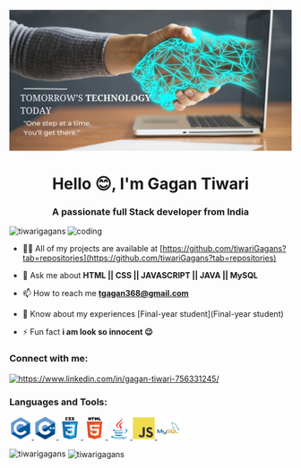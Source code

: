![logo](https://github.com/tiwariGagans/tiwariGagans/blob/main/Banner.jpg)
<h1 align="center">Hello 😊, I'm Gagan Tiwari</h1>
<h3 align="center">A passionate full Stack developer from India</h3>

<img align="right" alt="coding" width="400" src="https://media1.giphy.com/media/v1.Y2lkPTc5MGI3NjExdDZtMXpqYngxYnRtdXFmNmJwNzR1bzdhbnF1c2k1ZnAxcGVuNTdnZCZlcD12MV9pbnRlcm5hbF9naWZfYnlfaWQmY3Q9Zw/YbXLZ6dymH758xSEbM/giphy.gif">

<p align="left"> <img src="https://komarev.com/ghpvc/?username=tiwarigagans&label=Profile%20views&color=0e75b6&style=flat" alt="tiwarigagans" /> </p>

- 👨‍💻 All of my projects are available at [https://github.com/tiwariGagans?tab=repositories](https://github.com/tiwariGagans?tab=repositories)

- 💬 Ask me about **HTML || CSS || JAVASCRIPT || JAVA || MySQL**

- 📫 How to reach me **tgagan368@gmail.com**

- 📄 Know about my experiences [Final-year student](Final-year student)

- ⚡ Fun fact **i am look so innocent 😉**

<h3 align="left">Connect with me:</h3>
<p align="left">
<a href="https://linkedin.com/in/https://www.linkedin.com/in/gagan-tiwari-756331245/" target="blank"><img align="center" src="https://raw.githubusercontent.com/rahuldkjain/github-profile-readme-generator/master/src/images/icons/Social/linked-in-alt.svg" alt="https://www.linkedin.com/in/gagan-tiwari-756331245/" height="30" width="40" /></a>
</p>

<h3 align="left">Languages and Tools:</h3>
<p align="left"> <a href="https://www.cprogramming.com/" target="_blank" rel="noreferrer"> <img src="https://raw.githubusercontent.com/devicons/devicon/master/icons/c/c-original.svg" alt="c" width="40" height="40"/> </a> <a href="https://www.w3schools.com/cpp/" target="_blank" rel="noreferrer"> <img src="https://raw.githubusercontent.com/devicons/devicon/master/icons/cplusplus/cplusplus-original.svg" alt="cplusplus" width="40" height="40"/> </a> <a href="https://www.w3schools.com/css/" target="_blank" rel="noreferrer"> <img src="https://raw.githubusercontent.com/devicons/devicon/master/icons/css3/css3-original-wordmark.svg" alt="css3" width="40" height="40"/> </a> <a href="https://www.w3.org/html/" target="_blank" rel="noreferrer"> <img src="https://raw.githubusercontent.com/devicons/devicon/master/icons/html5/html5-original-wordmark.svg" alt="html5" width="40" height="40"/> </a> <a href="https://www.java.com" target="_blank" rel="noreferrer"> <img src="https://raw.githubusercontent.com/devicons/devicon/master/icons/java/java-original.svg" alt="java" width="40" height="40"/> </a> <a href="https://developer.mozilla.org/en-US/docs/Web/JavaScript" target="_blank" rel="noreferrer"> <img src="https://raw.githubusercontent.com/devicons/devicon/master/icons/javascript/javascript-original.svg" alt="javascript" width="40" height="40"/> </a> <a href="https://www.mysql.com/" target="_blank" rel="noreferrer"> <img src="https://raw.githubusercontent.com/devicons/devicon/master/icons/mysql/mysql-original-wordmark.svg" alt="mysql" width="40" height="40"/> </a> </p>

<p><img align="left" src="https://github-readme-stats.vercel.app/api/top-langs?username=tiwarigagans&show_icons=true&locale=en&layout=compact" alt="tiwarigagans" /></p>

<p>&nbsp;<img align="center" src="https://github-readme-stats.vercel.app/api?username=tiwarigagans&show_icons=true&locale=en" alt="tiwarigagans" /></p>
